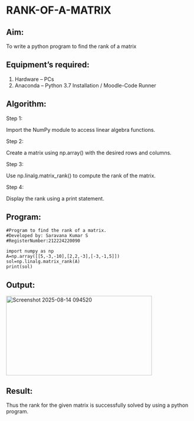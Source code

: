 # RANK-OF-A-MATRIX
## Aim:
To write a python program to find the rank of a matrix
## Equipment’s required:
1. 	Hardware – PCs
2. 	Anaconda – Python 3.7 Installation / Moodle-Code Runner
## Algorithm:
Step 1:

Import the NumPy module to access linear algebra functions.

Step 2:

Create a matrix using np.array() with the desired rows and columns.

Step 3:

Use np.linalg.matrix_rank() to compute the rank of the matrix.

Step 4:

Display the rank using a print statement.
## Program:
```
#Program to find the rank of a matrix.
#Developed by: Saravana Kumar S
#RegisterNumber:212224220090

import numpy as np
A=np.array([[5,-3,-10],[2,2,-3],[-3,-1,5]])
sol=np.linalg.matrix_rank(A)
print(sol)
```
## Output:
<img width="395" height="215" alt="Screenshot 2025-08-14 094520" src="https://github.com/user-attachments/assets/ae62c4bf-1a77-40ea-aa87-f1a52266341a" />

## Result:
Thus the rank for the given matrix is successfully solved by  using a python program.

